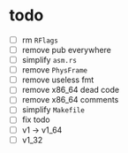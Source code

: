 # todo

- [ ] rm `RFlags`
- [ ] remove pub everywhere
- [ ] simplify `asm.rs`
- [ ] remove `PhysFrame`
- [ ] remove useless fmt
- [ ] remove x86_64 dead code
- [ ] remove x86_64 comments
- [ ] simplify `Makefile`
- [ ] fix todo
- [ ] v1 -> v1_64
- [ ] v1_32
